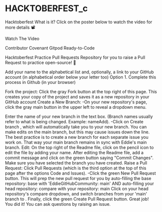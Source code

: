 # HACKTOBERFEST_c

Hacktoberfest
What is it? Click on the poster below to watch the video for more details 📽

Watch The Video

Contributor Covenant Gitpod Ready-to-Code

Hacktoberfest Practice Pull Requests
Repository for you to raise a Pull Request to practice open-source! 🎉

Add your name to the alphabetical list and, optionally, a link to your GitHub account (in alphabetical order below your letter too)
Option 1. Complete this process in Github (in your browser)

Fork the project:
Click the gray Fork button at the top right of this page. This creates your copy of the project and saves it as a new repository in your GitHub account
Create a New Branch:
-On your new repository's page, click the gray main button in the upper left to reveal a dropdown menu.

Enter the name of your new branch in the text box. (Branch names usually refer to what is being changed. Example: nameAdd). -Click on Create branch , which will automatically take you to your new branch. You can make edits on the main branch, but this may cause issues down the line. The best practice is to create a new branch for each separate issue you work on. That way your main branch remains in sync with Eddie's main branch.
Edit:
On the top right of the Readme file, click on the pencil icon to edit the file by adding your name.
After editing the Readme file, add a commit message and click on the green button saying "Commit Changes". Make sure you have selected the branch you have created.
Raise a Pull Request:
Click Pull Requests (which is the third option at the top of this page after the options Code and Issues). -Click the green New Pull Request button. This will prep the new pull request for you by auto-filling the base repository: base with 'EddieGitHubCommunity: main' AND auto-filling your head repository: compare with your repository: main
Click on your head repository's compare dropdown, and switch branches from your 'main' branch to <new branch name>.
Finally, click the green Create Pull Request button. Great job! You did it!
You can ask questions by raising an issue.
